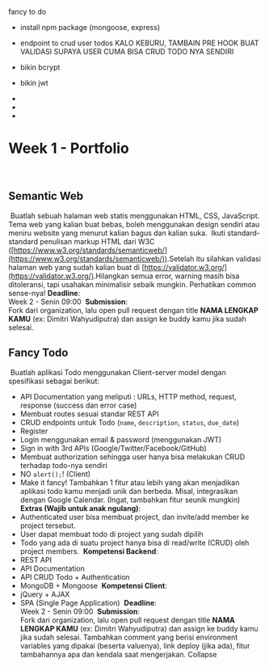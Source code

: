 
fancy to do
- install npm package (mongoose, express)

- endpoint to crud
user
todos
KALO KEBURU, TAMBAIN PRE HOOK BUAT VALIDASI SUPAYA USER CUMA BISA CRUD TODO NYA SENDIRI
- bikin bcrypt

- bikin jwt

-
-
-





# Week 1 - Portfolio
​
## Semantic Web
​
Buatlah sebuah halaman web statis menggunakan HTML, CSS, JavaScript. Tema web
yang kalian buat bebas, boleh menggunakan design sendiri atau meniru website
yang menurut kalian bagus dan kalian suka.
​
Ikuti standard-standard penulisan markup HTML dari W3C
([https://www.w3.org/standards/semanticweb/](https://www.w3.org/standards/semanticweb/)).
​
Setelah itu silahkan validasi halaman web yang sudah kalian buat di
[https://validator.w3.org/](https://validator.w3.org/).
​
Hilangkan semua error, warning masih bisa ditoleransi, tapi usahakan minimalisir
sebaik mungkin. Perhatikan common sense-nya!
​
**Deadline**:  
Week 2 - Senin 09:00
​
**Submission**:  
Fork dari organization, lalu open pull request dengan title **NAMA LENGKAP
KAMU** (ex: Dimitri Wahyudiputra) dan assign ke buddy kamu jika sudah selesai.
​
## Fancy Todo
​
Buatlah aplikasi Todo menggunakan Client-server model dengan spesifikasi sebagai
berikut:
​
- API Documentation yang meliputi : URLs, HTTP method, request, response
  (success dan error case)
- Membuat routes sesuai standar REST API
- CRUD endpoints untuk Todo (`name`, `description`, `status`, `due_date`)
- Register
- Login menggunakan email & password (menggunakan JWT)
- Sign in with 3rd APIs (Google/Twitter/Facebook/GitHub)
- Membuat authorization sehingga user hanya bisa melakukan CRUD terhadap
  todo-nya sendiri
- NO `alert();`! (Client)
- Make it fancy! Tambahkan 1 fitur atau lebih yang akan menjadikan aplikasi todo
  kamu menjadi unik dan berbeda. Misal, integrasikan dengan Google Calendar.
  (Ingat, tambahkan fitur seunik mungkin)
​
**Extras (Wajib untuk anak ngulang)**:
​
- Authenticated user bisa membuat project, dan invite/add member ke project
  tersebut.
- User dapat membuat todo di project yang sudah dipilih
- Todo yang ada di suatu project hanya bisa di read/write (CRUD) oleh project
  members.
​
**Kompetensi Backend**:  
- REST API
- API Documentation
- API CRUD Todo + Authentication
- MongoDB + Mongoose
​
**Kompetensi Client**:  
- jQuery + AJAX
- SPA (Single Page Application)
​
**Deadline**:  
Week 2 - Senin 09:00
​
**Submission**:  
Fork dari organization, lalu open pull request dengan title **NAMA LENGKAP
KAMU** (ex: Dimitri Wahyudiputra) dan assign ke buddy kamu jika sudah selesai.
Tambahkan comment yang berisi environment variables yang dipakai (beserta
valuenya), link deploy (jika ada), fitur tambahannya apa dan kendala saat
mengerjakan.
Collapse